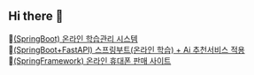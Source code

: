 ## Hi there 👋

🌱[(SpringBoot) 온라인 학습관리 시스템](https://github.com/gane2e/Learniverse_By_SpringBoot)<br />
🌱[(SpringBoot+FastAPI)  스프링부트(온라인 학습) + Ai 추천서비스 적용](https://github.com/gane2e/SpringBoot_with_FastAPI)<br />
🌱[(SpringFramework)  온라인 휴대폰 판매 사이트](https://github.com/gane2e/Umobile_By_Spring)<br />
<!--
**gane2e/gane2e** is a ✨ _special_ ✨ repository because its `README.md` (this file) appears on your GitHub profile.

Here are some ideas to get you started:

- 🔭 I’m currently working on ...
- 🌱 I’m currently learning ...
- 👯 I’m looking to collaborate on ...
- 🤔 I’m looking for help with ...
- 💬 Ask me about ...
- 📫 How to reach me: ...
- 😄 Pronouns: ...
- ⚡ Fun fact: ...
-->
